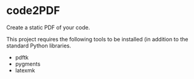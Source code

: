 # code2PDF
Create a static PDF of your code.

This project requires the following tools to be installed (in addition to the
standard Python libraries.

 - pdftk
 - pygments
 - latexmk
